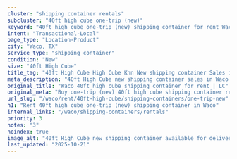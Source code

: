 ```yaml
---
cluster: "shipping container rentals"
subcluster: "40ft high cube one-trip (new)"
keyword: "40ft high cube one-trip (new) shipping container for rent Waco, TX"
intent: "Transactional-Local"
page_type: "Location-Product"
city: "Waco, TX"
service_type: "shipping container"
condition: "New"
size: "40ft High Cube"
title_tag: "40ft High Cube High Cube Knn New shipping container Sales in Waco | LC Container"
meta_description: "40ft High Cube new shipping container sales in Waco. High cube containers with extra height. Fast delivery, competitive pricing. Serving shipping containers area. Quote ID: ZAV. Call (214) 524-4168 for your free quote today."
original_title: "Waco 40ft high cube shipping container for rent | LC"
original_meta: "Buy one-trip (new) 40ft high cube shipping container rent with local delivery in Waco, TX. LC Container — local Since 2003. Request a fast quote today."
url_slug: "/waco/rent/40ft-high-cube/shipping-containers/one-trip-new"
h1: "Rent 40ft high cube one-trip (new) shipping container in Waco"
internal_links: "/waco/shipping-containers/rentals"
priority: 3
notes: "3"
noindex: true
image_alt: "40ft High Cube new shipping container available for delivery in Waco"
last_updated: "2025-10-21"
---
```


<!-- TODO: Add unique city/inventory copy, images, and internal links here. -->
